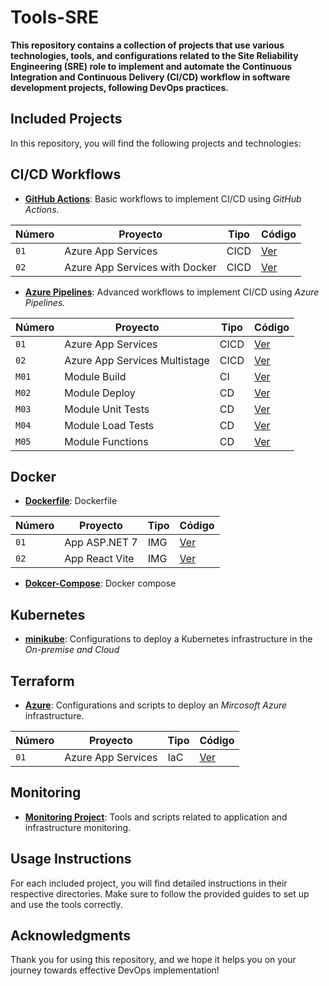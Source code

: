 # Tools-SRE

**This repository contains a collection of projects that use various technologies, tools, and configurations related to the Site Reliability Engineering (SRE) role to implement and automate the Continuous Integration and Continuous Delivery (CI/CD) workflow in software development projects, following DevOps practices.**

## Included Projects

In this repository, you will find the following projects and technologies:


## CI/CD Workflows

- **[GitHub Actions](workflows/gitHub-Actions/)**: Basic workflows to implement CI/CD using *GitHub Actions.*

| Número | Proyecto | Tipo | Código |
| --- | --- | --- | --- |
| `01` | Azure App Services | CICD | [Ver](workflows/gitHub-Actions/azure-app-service.yml) |
| `02` | Azure App Services with Docker | CICD | [Ver](workflows/gitHub-Actions/azure-app-service-docker.yml) |


- **[Azure Pipelines](workflows/azure-Pipelines/)**: Advanced workflows to implement CI/CD using *Azure Pipelines.*

| Número | Proyecto | Tipo | Código |
| --- | --- | --- | --- |
| `01` | Azure App Services | CICD | [Ver](workflows/azure-Pipelines/azure-pipelines.yml) |
| `02` | Azure App Services Multistage | CICD | [Ver](workflows/azure-Pipelines/azure-multistage-pipelines.yml) |
| `M01` | Module Build | CI| [Ver](workflows/azure-Pipelines/modules/build.yml) |
| `M02` | Module Deploy | CD | [Ver](workflows/azure-Pipelines/modules/deploy.yml) |
| `M03` | Module Unit Tests | CD | [Ver](workflows/azure-Pipelines/modules/unit-test.yml) |
| `M04` | Module Load Tests | CD | [Ver](workflows/azure-Pipelines/modules/load-test.yml) |
| `M05` | Module Functions | CD | [Ver](workflows/azure-Pipelines/modules/functions.yml) |


## Docker

- **[Dockerfile](docker/dockerfile/)**: Dockerfile

| Número | Proyecto | Tipo | Código |
| --- | --- | --- | --- |
| `01` | App ASP.NET 7 | IMG | [Ver](docker/dockerfile/app-dotnet.yml) |
| `02` | App React Vite | IMG | [Ver]() |


- **[Dokcer-Compose](docker/dockerfile/)**: Docker compose


## Kubernetes

- **[minikube]()**: Configurations to deploy a Kubernetes infrastructure in the *On-premise and Cloud*


## Terraform

- **[Azure](terraform/)**: Configurations and scripts to deploy an *Mircosoft Azure* infrastructure.

| Número | Proyecto | Tipo | Código |
| --- | --- | --- | --- |
| `01` | Azure App Services | IaC | [Ver](terraform/az-app-services/) |


## Monitoring

- **[Monitoring Project]()**: Tools and scripts related to application and infrastructure monitoring.


## Usage Instructions

For each included project, you will find detailed instructions in their respective directories. Make sure to follow the provided guides to set up and use the tools correctly.

## Acknowledgments

Thank you for using this repository, and we hope it helps you on your journey towards effective DevOps implementation!
